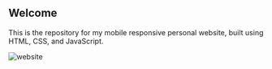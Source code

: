 ## Welcome
This is the repository for my mobile responsive personal website, built using HTML, CSS, and JavaScript.

![website](https://github.com/LasithaPrabodha/website-2023/assets/10921870/227a56df-d95f-40b6-b554-9de7e0338ccd)
